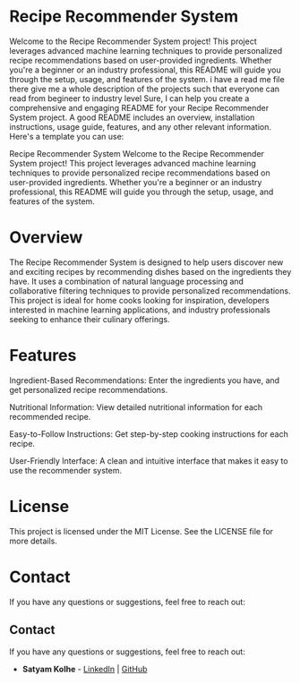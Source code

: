 # Recipe Recommender System
Welcome to the Recipe Recommender System project! This project leverages advanced machine learning techniques to provide personalized recipe recommendations based on user-provided ingredients. Whether you're a beginner or an industry professional, this README will guide you through the setup, usage, and features of the system.
i have a read me file there give me a whole description of the projects such that everyone can read from begineer to industry level
Sure, I can help you create a comprehensive and engaging README for your Recipe Recommender System project. A good README includes an overview, installation instructions, usage guide, features, and any other relevant information. Here's a template you can use:

Recipe Recommender System
Welcome to the Recipe Recommender System project! This project leverages advanced machine learning techniques to provide personalized recipe recommendations based on user-provided ingredients. Whether you're a beginner or an industry professional, this README will guide you through the setup, usage, and features of the system.

# Overview
The Recipe Recommender System is designed to help users discover new and exciting recipes by recommending dishes based on the ingredients they have. It uses a combination of natural language processing and collaborative filtering techniques to provide personalized recommendations. This project is ideal for home cooks looking for inspiration, developers interested in machine learning applications, and industry professionals seeking to enhance their culinary offerings.

# Features
Ingredient-Based Recommendations: Enter the ingredients you have, and get personalized recipe recommendations.

Nutritional Information: View detailed nutritional information for each recommended recipe.

Easy-to-Follow Instructions: Get step-by-step cooking instructions for each recipe.

User-Friendly Interface: A clean and intuitive interface that makes it easy to use the recommender system.

# License
This project is licensed under the MIT License. See the LICENSE file for more details.

# Contact
If you have any questions or suggestions, feel free to reach out:

## Contact

If you have any questions or suggestions, feel free to reach out:

- **Satyam Kolhe** - [LinkedIn](https://www.linkedin.com/in/satyam-kolhe/) | [GitHub](https://github.com/Satyam-Kolhe)

